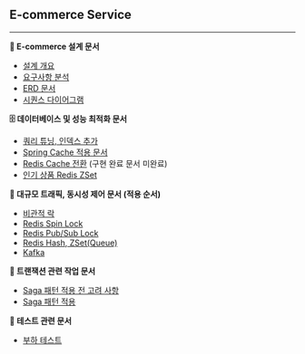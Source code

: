 ## E-commerce Service

---

**📕 E-commerce 설계 문서**

- [설계 개요](https://github.com/sky96027/e-commerce/wiki/%5B%EC%84%A4%EA%B3%84%5D-Overview)
- [요구사항 분석](https://github.com/sky96027/e-commerce/blob/main/docs/%EC%84%A4%EA%B3%84/Requirements.md)
- [ERD 문서](https://github.com/sky96027/e-commerce/blob/main/docs/%EC%84%A4%EA%B3%84/ERD.md)
- [시퀀스 다이어그램](https://github.com/sky96027/e-commerce/blob/main/docs/%EC%84%A4%EA%B3%84/Sequence.md)

**🗄️ 데이터베이스 및 성능 최적화 문서**

- [쿼리 튜닝, 인덱스 추가](https://github.com/sky96027/e-commerce/blob/main/docs/%EA%B8%B0%EB%8A%A5%20%EA%B0%9C%EC%84%A0%20%EB%B3%B4%EA%B3%A0%EC%84%9C/DB%20%EC%84%B1%EB%8A%A5%20%EA%B0%9C%EC%84%A0%20%EB%AC%B8%EC%84%9C.md)
- [Spring Cache 적용 문서](https://github.com/sky96027/e-commerce/blob/main/docs/%EA%B8%B0%EB%8A%A5%20%EA%B0%9C%EC%84%A0%20%EB%B3%B4%EA%B3%A0%EC%84%9C/Spring%20Cache%20%EC%A0%81%EC%9A%A9%20%EB%B0%8F%20%EC%84%B1%EB%8A%A5%20%EA%B0%9C%EC%84%A0%20%EB%AC%B8%EC%84%9C.md)
- [Redis Cache 전환](https://www.notion.so/Redis-Cache-25b13a3e1bfc807e950bd724459b5801?pvs=21) (구현 완료 문서 미완료)
- [인기 상품 Redis ZSet](https://github.com/sky96027/e-commerce/blob/main/docs/%EA%B8%B0%EB%8A%A5%20%EA%B0%9C%EC%84%A0%20%EB%B3%B4%EA%B3%A0%EC%84%9C/%EC%9D%B8%EA%B8%B0%20%EC%83%81%ED%92%88%20Redis%20ZSet%20%EA%B5%AC%ED%98%84%20%EB%AC%B8%EC%84%9C.md)

**🔐 대규모 트래픽, 동시성 제어 문서 (적용 순서)**

- [비관적 락](https://github.com/sky96027/e-commerce/blob/main/docs/%EA%B8%B0%EB%8A%A5%20%EA%B0%9C%EC%84%A0%20%EB%B3%B4%EA%B3%A0%EC%84%9C/%EB%8F%99%EC%8B%9C%EC%84%B1%20%EB%AC%B8%EC%A0%9C%20%ED%95%B4%EA%B2%B0%20%EB%B0%A9%EC%95%88%20%EB%AC%B8%EC%84%9C.md)
- [Redis Spin Lock](https://github.com/sky96027/e-commerce/blob/main/docs/%EA%B8%B0%EB%8A%A5%20%EA%B0%9C%EC%84%A0%20%EB%B3%B4%EA%B3%A0%EC%84%9C/Redis%20%EA%B8%B0%EB%B0%98%20Spin%20Lock%20%EC%A0%81%EC%9A%A9%20%EB%AC%B8%EC%84%9C.md)
- [Redis Pub/Sub Lock](https://github.com/sky96027/e-commerce/blob/main/docs/%EA%B8%B0%EB%8A%A5%20%EA%B0%9C%EC%84%A0%20%EB%B3%B4%EA%B3%A0%EC%84%9C/Redis%20%EA%B8%B0%EB%B0%98%20%EB%B0%9C%ED%96%89%20%EA%B5%AC%EB%8F%85%20Lock%20%EC%A0%81%EC%9A%A9%20%EB%AC%B8%EC%84%9C.md)
- [Redis Hash, ZSet(Queue)](https://github.com/sky96027/e-commerce/blob/main/docs/%EA%B8%B0%EB%8A%A5%20%EA%B0%9C%EC%84%A0%20%EB%B3%B4%EA%B3%A0%EC%84%9C/%EC%BF%A0%ED%8F%B0%20%EB%8F%84%EB%A9%94%EC%9D%B8%20Redis%20Hash%2C%20Redis%20ZSet(Queue)%20%EC%A0%81%EC%9A%A9%20%EB%AC%B8%EC%84%9C.md)
- [Kafka](https://github.com/sky96027/e-commerce/blob/main/docs/%EA%B8%B0%EB%8A%A5%20%EA%B0%9C%EC%84%A0%20%EB%B3%B4%EA%B3%A0%EC%84%9C/kafka%20%EA%B5%AC%EC%84%B1%20%EB%AC%B8%EC%84%9C.md)

**🧪 트랜잭션 관련 작업 문서**

- [Saga 패턴 적용 전 고려 사항](https://github.com/sky96027/e-commerce/blob/main/docs/%EA%B8%B0%EB%8A%A5%20%EA%B0%9C%EC%84%A0%20%EB%B3%B4%EA%B3%A0%EC%84%9C/Saga%ED%8C%A8%ED%84%B4%20%EC%A0%81%EC%9A%A9%20%EC%8B%9C%20%EB%B0%9C%EC%83%9D%20%EB%AC%B8%EC%A0%9C%20%EC%98%88%EC%83%81%20%EB%AC%B8%EC%84%9C.md)
- [Saga 패턴 적용](https://github.com/sky96027/e-commerce/blob/main/docs/%EA%B8%B0%EB%8A%A5%20%EA%B0%9C%EC%84%A0%20%EB%B3%B4%EA%B3%A0%EC%84%9C/Saga%ED%8C%A8%ED%84%B4%20%EC%A0%81%EC%9A%A9%20%EB%AC%B8%EC%84%9C.md)

**📁 테스트 관련 문서**

- [부하 테스트](https://github.com/sky96027/e-commerce/blob/main/docs/%EA%B8%B0%EB%8A%A5%20%EA%B0%9C%EC%84%A0%20%EB%B3%B4%EA%B3%A0%EC%84%9C/%EB%B6%80%ED%95%98%20%ED%85%8C%EC%8A%A4%ED%8A%B8%20%EB%B0%8F%20%EA%B0%9C%EC%84%A0%20%EC%82%AC%ED%95%AD%20%EB%AC%B8%EC%84%9C.md)
